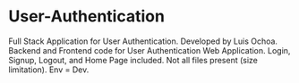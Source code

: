 # User-Authentication
Full Stack Application for User Authentication.
Developed by Luis Ochoa.
Backend and Frontend code for User Authentication Web Application. 
Login, Signup, Logout, and Home Page included. 
Not all files present (size limitation). Env = Dev.
